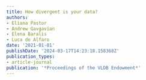 ```yaml
---
title: How divergent is your data?
authors:
- Eliana Pastor
- Andrew Gavgavian
- Elena Baralis
- Luca de Alfaro
date: '2021-01-01'
publishDate: '2024-03-17T14:23:18.158368Z'
publication_types:
- article-journal
publication: '*Proceedings of the VLDB Endowment*'
---
```

